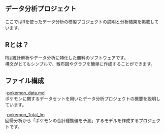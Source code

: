 ## データ分析プロジェクト
ここではRを使ったデータ分析の模擬プロジェクトの説明と分析結果を掲載しています。

## Rとは？
Rは統計解析やデータ分析に特化した無料のソフトウェアです。<br>
構文がとてもシンプルで、散布図やグラフを簡単に作成することができます。

## ファイル構成
-[pokemon_data.md](pokemon_data.md/) <br>
ポケモンに関するデータセットを用いたデータ分析プロジェクトの概要を説明しています。

-[pokemon_Total_lm](pokemon_Total_lm) <br>
回帰分析から「ポケモンの合計種族値を予測」するモデルを作成するプロジェクトです。

